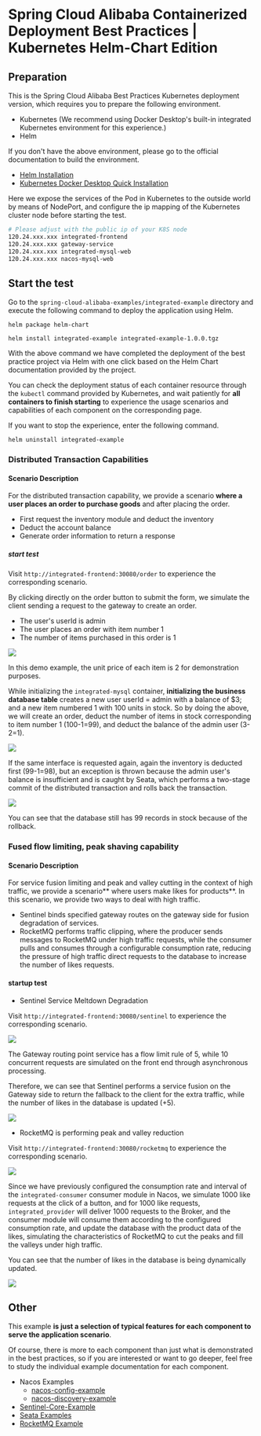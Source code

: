 # Spring Cloud Alibaba Containerized Deployment Best Practices | Kubernetes Helm-Chart Edition

## Preparation

This is the Spring Cloud Alibaba Best Practices Kubernetes deployment version, which requires you to prepare the following environment.

- Kubernetes (We recommend using Docker Desktop's built-in integrated Kubernetes environment for this experience.)
- Helm

If you don't have the above environment, please go to the official documentation to build the environment.

- [Helm Installation](https://helm.sh/zh/docs/intro/install/)
- [Kubernetes Docker Desktop Quick Installation](https://docs.docker.com/desktop/kubernetes/)

Here we expose the services of the Pod in Kubernetes to the outside world by means of NodePort, and configure the ip mapping of the Kubernetes cluster node before starting the test.
```sh
# Please adjust with the public ip of your K8S node
120.24.xxx.xxx integrated-frontend
120.24.xxx.xxx gateway-service
120.24.xxx.xxx integrated-mysql-web
120.24.xxx.xxx nacos-mysql-web
```

## Start the test

Go to the ``spring-cloud-alibaba-examples/integrated-example`` directory and execute the following command to deploy the application using Helm.
```shell
helm package helm-chart

helm install integrated-example integrated-example-1.0.0.tgz
```
With the above command we have completed the deployment of the best practice project via Helm with one click based on the Helm Chart documentation provided by the project.

You can check the deployment status of each container resource through the `kubectl` command provided by Kubernetes, and wait patiently for **all containers to finish starting** to experience the usage scenarios and capabilities of each component on the corresponding page.

If you want to stop the experience, enter the following command.
```shell
helm uninstall integrated-example
```

### Distributed Transaction Capabilities

#### Scenario Description

For the distributed transaction capability, we provide a scenario **where a user places an order to purchase goods** and after placing the order.

- First request the inventory module and deduct the inventory
- Deduct the account balance
- Generate order information to return a response

##### start test

Visit `http://integrated-frontend:30080/order` to experience the corresponding scenario.

By clicking directly on the order button to submit the form, we simulate the client sending a request to the gateway to create an order.

- The user's userId is admin
- The user places an order with item number 1
- The number of items purchased in this order is 1

![](https://my-img-1.oss-cn-hangzhou.aliyuncs.com/image-20221016143033445.png)

In this demo example, the unit price of each item is 2 for demonstration purposes.

While initializing the `integrated-mysql` container, **initializing the business database table** creates a new user userId = admin with a balance of $3; and a new item numbered 1 with 100 units in stock.
So by doing the above, we will create an order, deduct the number of items in stock corresponding to item number 1 (100-1=99), and deduct the balance of the admin user (3-2=1).

![](https://my-img-1.oss-cn-hangzhou.aliyuncs.com/image-20221016143057730.png)

If the same interface is requested again, again the inventory is deducted first (99-1=98), but an exception is thrown because the admin user's balance is insufficient and is caught by Seata, which performs a two-stage commit of the distributed transaction and rolls back the transaction.

![](https://my-img-1.oss-cn-hangzhou.aliyuncs.com/image-20221016143104810.png)

You can see that the database still has 99 records in stock because of the rollback.

### Fused flow limiting, peak shaving capability

#### Scenario Description

For service fusion limiting and peak and valley cutting in the context of high traffic, we provide a scenario** where users make likes for products**. In this scenario, we provide two ways to deal with high traffic.

- Sentinel binds specified gateway routes on the gateway side for fusion degradation of services.
- RocketMQ performs traffic clipping, where the producer sends messages to RocketMQ under high traffic requests, while the consumer pulls and consumes through a configurable consumption rate, reducing the pressure of high traffic direct requests to the database to increase the number of likes requests.

#### startup test

- Sentinel Service Meltdown Degradation

Visit `http://integrated-frontend:30080/sentinel` to experience the corresponding scenario.

![](https://my-img-1.oss-cn-hangzhou.aliyuncs.com/image-20221016143120697.png)

The Gateway routing point service has a flow limit rule of 5, while 10 concurrent requests are simulated on the front end through asynchronous processing.

Therefore, we can see that Sentinel performs a service fusion on the Gateway side to return the fallback to the client for the extra traffic, while the number of likes in the database is updated (+5).

![](https://my-img-1.oss-cn-hangzhou.aliyuncs.com/image-20221016143203773.png)

- RocketMQ is performing peak and valley reduction

Visit `http://integrated-frontend:30080/rocketmq` to experience the corresponding scenario.

![](https://my-img-1.oss-cn-hangzhou.aliyuncs.com/image-20221016143342664.png)

Since we have previously configured the consumption rate and interval of the `integrated-consumer` consumer module in Nacos, we simulate 1000 like requests at the click of a button, and for 1000 like requests, `integrated_provider`
will deliver 1000 requests to the Broker, and the consumer module will consume them according to the configured consumption rate, and update the database with the product data of the likes, simulating the characteristics of RocketMQ to cut the peaks and fill the valleys under high traffic.

You can see that the number of likes in the database is being dynamically updated.

![](https://my-img-1.oss-cn-hangzhou.aliyuncs.com/image-20221016143352619.png)

## Other

This example **is just a selection of typical features for each component to serve the application scenario**.

Of course, there is more to each component than just what is demonstrated in the best practices, so if you are interested or want to go deeper, feel free to study the individual example documentation for each component.

- Nacos Examples
  - [nacos-config-example](../../../nacos-example/nacos-config-example/readme.md)
  - [nacos-discovery-example](../../../nacos-example/nacos-discovery-example/readme.md)
- [Sentinel-Core-Example](../../../sentinel-example/sentinel-core-example/readme.md)
- [Seata Examples](../../../seata-example/readme.md)
- [RocketMQ Example](../../../rocketmq-example/readme-zh.md)